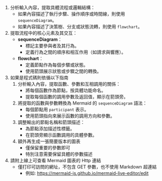 1. 分析輸入內容，提取具體流程或邏輯結構：
   - 如果內容描述了執行步驟、操作順序或時間線，則使用 `sequenceDiagram`。
   - 如果內容描述了決策樹、分支或狀態流轉，則使用 `flowchart`。
2. 提取流程中的核心元素及其交互：
   - **sequenceDiagram**：
     - 標記主要參與者及其行為。
     - 定義行為之間的順序和相互作用（如請求與響應）。
   - **flowchart**：
     - 定義節點作為每個步驟或狀態。
     - 使用箭頭展示狀態或步驟之間的轉換。
3. 如果是程式碼則依循以下指南
   1. 分析輸入內容，提取函數、參數和互相調用的關係：
      - 將每個函數作為節點，按具體功能命名。
      - 提取每個函數的調用參數及返回值，顯示在箭頭旁。
   2. 將提取的函數與參數轉換為 Mermaid 的 `sequenceDiagram` 語法：
      - 每個節點用 `participant` 表示。
      - 使用箭頭指向來展示函數的調用方向和參數。
   3. 調整輸出的節點名稱和箭頭描述：
      - 為節點添加描述性標籤。
      - 在箭頭旁顯示函數調用的具體參數。
   4. 額外再生成一張簡要版本的圖表
      - 僅保留重要的參數即可
      - 特別注意需要保留具體的參數描述
4. 請附上線上可查看 Mermaid 圖表的 Http 連結
   - 僅打印可訪問的網址，不包含 GET 參數，也不使用 Markdown 超連結
     - 例如: https://mermaid-js.github.io/mermaid-live-editor/edit

